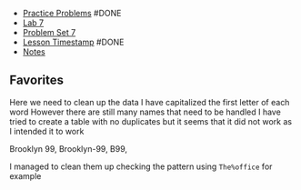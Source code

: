 - [Practice Problems](https://cs50.harvard.edu/x/2023/problems/7/) #DONE 
- [Lab 7](https://cs50.harvard.edu/x/2023/labs/7/) 
- [Problem Set 7](https://cs50.harvard.edu/x/2023/psets/7/)
- [Lesson Timestamp](https://youtu.be/hysukrNKZs8?t=5163) #DONE
- [Notes](https://cs50.harvard.edu/x/2023/notes/7/)
 


## Favorites
Here we need to clean up the data
I have capitalized the first letter of each word
However there are still many names that need to be handled
I have tried to create a table with no duplicates but it seems that it did not work as I intended it to work

Brooklyn 99, Brooklyn-99, B99,

I managed to clean them up checking the pattern using `The%office` for example